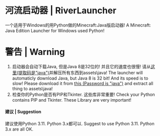 # 河流启动器 | RiverLauncher
一个适用于Windows的用Python做的Minecraft:Java版启动器!
A Minecraft: Java Edition Launcher for Windows used Python! 

# 警告 | Warning
1. 启动器会自动下载Java, 但是Java 8是32位的! 并且它的速度也很慢! 请从[这里(提取码是"java")](https://www.123pan.com/s/6fHlVv-zuLV3)并解压所有东西到assets\java! 
   The launcher will automaticly download Java, but Java 8 is 32 bit! And its speed is to slow! Please download it from [this (Password is "java")](https://www.123pan.com/s/6fHlVv-zuLV3) and extract all thing to assets\java! 
2. 检查你的Python是否有PIP和Tkinter. 这些库非常重要! 
   Check your Python contains PIP and Tkinter. These Library are very important! 

#### 建议 | Suggestion ####
建议使用Python 3.11. Python 3.x都可以. 
Suggest to use Python 3.11. Python 3.x are all OK. 

